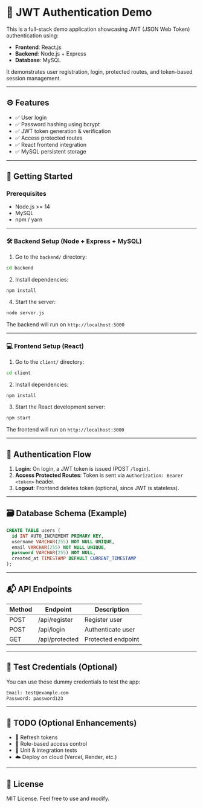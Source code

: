 # 🔐 JWT Authentication Demo

This is a full-stack demo application showcasing JWT (JSON Web Token) authentication using:

* **Frontend**: React.js
* **Backend**: Node.js + Express
* **Database**: MySQL

It demonstrates user registration, login, protected routes, and token-based session management.

---

## ⚙️ Features

* ✅ User login
* ✅ Password hashing using bcrypt
* ✅ JWT token generation & verification
* ✅ Access protected routes
* ✅ React frontend integration
* ✅ MySQL persistent storage

---

## 🚀 Getting Started

### Prerequisites

* Node.js >= 14
* MySQL
* npm / yarn

---

### 🛠 Backend Setup (Node + Express + MySQL)

1. Go to the `backend/` directory:

```bash
cd backend
```

2. Install dependencies:

```bash
npm install
```

4. Start the server:

```bash
node server.js
```

The backend will run on `http://localhost:5000`

---

### 💻 Frontend Setup (React)

1. Go to the `client/` directory:

```bash
cd client
```

2. Install dependencies:

```bash
npm install
```

3. Start the React development server:

```bash
npm start
```

The frontend will run on `http://localhost:3000`

---

## 🔐 Authentication Flow

1. **Login**: On login, a JWT token is issued (POST `/login`).
2. **Access Protected Routes**: Token is sent via `Authorization: Bearer <token>` header.
3. **Logout**: Frontend deletes token (optional, since JWT is stateless).

---

## 🗃️ Database Schema (Example)

```sql
CREATE TABLE users (
  id INT AUTO_INCREMENT PRIMARY KEY,
  username VARCHAR(255) NOT NULL UNIQUE,
  email VARCHAR(255) NOT NULL UNIQUE,
  password VARCHAR(255) NOT NULL,
  created_at TIMESTAMP DEFAULT CURRENT_TIMESTAMP
);
```

---

## 📬 API Endpoints

| Method | Endpoint       | Description        |
| ------ | -------------- | ------------------ |
| POST   | /api/register  | Register user      |
| POST   | /api/login     | Authenticate user  |
| GET    | /api/protected | Protected endpoint |

---

## 🧪 Test Credentials (Optional)

You can use these dummy credentials to test the app:

```bash
Email: test@example.com
Password: password123
```

---

## 📌 TODO (Optional Enhancements)

* 🔄 Refresh tokens
* 🔐 Role-based access control
* 🧪 Unit & integration tests
* ☁️ Deploy on cloud (Vercel, Render, etc.)

---

## 📝 License

MIT License. Feel free to use and modify.
